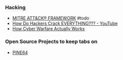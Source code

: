 ### Hacking
- [MITRE ATT&CK® FRAMEWORK](https://attack.mitre.org/) #todo 
- [How Do Hackers Crack EVERYTHING??? - YouTube](https://www.youtube.com/watch?v=zSFjensCZFI)
- [How Cyber Warfare Actually  Works](https://youtu.be/U_7CGl6VWaQ?si=paXVZL7vDCjOZAJT)

### Open Source Projects to keep tabs on
- [PINE64](https://pine64.org/)